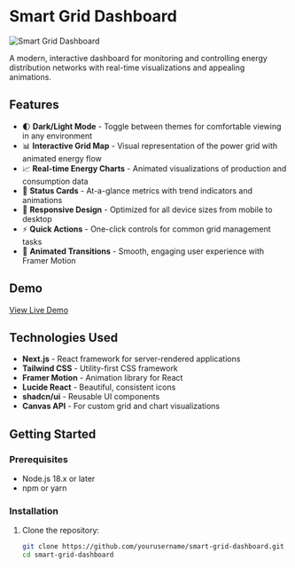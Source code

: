 
# Smart Grid Dashboard

![Smart Grid Dashboard](https://github.com/yourusername/smart-grid-dashboard/raw/main/public/dashboard-preview.png)

A modern, interactive dashboard for monitoring and controlling energy distribution networks with real-time visualizations and appealing animations.

## Features

- 🌓 **Dark/Light Mode** - Toggle between themes for comfortable viewing in any environment
- 📊 **Interactive Grid Map** - Visual representation of the power grid with animated energy flow
- 📈 **Real-time Energy Charts** - Animated visualizations of production and consumption data
- 🔋 **Status Cards** - At-a-glance metrics with trend indicators and animations
- 📱 **Responsive Design** - Optimized for all device sizes from mobile to desktop
- ⚡ **Quick Actions** - One-click controls for common grid management tasks
- 🔄 **Animated Transitions** - Smooth, engaging user experience with Framer Motion

## Demo

[View Live Demo](https://smart-grid-dashboard.vercel.app)

## Technologies Used

- **Next.js** - React framework for server-rendered applications
- **Tailwind CSS** - Utility-first CSS framework
- **Framer Motion** - Animation library for React
- **Lucide React** - Beautiful, consistent icons
- **shadcn/ui** - Reusable UI components
- **Canvas API** - For custom grid and chart visualizations

## Getting Started

### Prerequisites

- Node.js 18.x or later
- npm or yarn

### Installation

1. Clone the repository:
   ```bash
   git clone https://github.com/yourusername/smart-grid-dashboard.git
   cd smart-grid-dashboard

